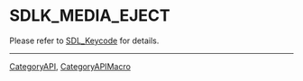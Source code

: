 # SDLK_MEDIA_EJECT

Please refer to [SDL_Keycode](SDL_Keycode) for details.

----
[CategoryAPI](CategoryAPI), [CategoryAPIMacro](CategoryAPIMacro)

